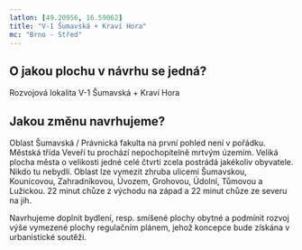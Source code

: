 ```yaml
---
latlon: [49.20956, 16.59062]
title: "V-1 Šumavská + Kraví Hora"
mc: "Brno - Střed"
---
```


## O jakou plochu v návrhu se jedná?

Rozvojová lokalita V-1 Šumavská + Kraví Hora

## Jakou změnu navrhujeme?

Oblast Šumavská / Právnická fakulta na první pohled není v pořádku. Městská třída Veveří tu prochází nepochopitelně mrtvým územím. Veliká plocha města o velikosti jedné celé čtvrti zcela postrádá jakékoliv obyvatele. Nikdo tu nebydlí. Oblast lze vymezit zhruba ulicemi Šumavskou, Kounicovou, Zahradníkovou, Úvozem, Grohovou, Údolní, Tůmovou a Lužickou. 22 minut chůze z východu na západ a 22 minut chůze ze severu na jih.

Navrhujeme doplnit bydlení, resp. smíšené plochy obytné a podmínit rozvoj výše vymezené plochy regulačním plánem, jehož koncepce bude získána v urbanistické soutěži.
